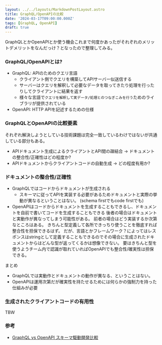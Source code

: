 ```yaml
---
layout: ../../layouts/MarkdownPostLayout.astro
title: GraphQL/OpenAPIの比較
date: '2024-03-17T09:00:00.000Z'
tags: [GraphQL, OpenAPI]
draft: true
---
```


GraphQLとかOpenAPIとか使う機会これまで何度かあったがそれぞれのメリットデメリットをなんだっけ？となったので整理してみる。

### GraphQL/OpenAPIとは?
* GraphQL: APIのためのクエリ言語
  * クライアント側でクエリを構築してAPIサーバー似送信する
  * サーバーはクエリを解釈して必要なデータを取ってきたり処理を行ったりしてクライアントに結果を返す
  * 様々な言語で`クエリを解釈して実データ/処理とのつなぎこみを行う`ためのライブラリが提供されている
* OpenAPI: HTTP APIを記述するための仕様

### GraphQLとOpenAPIの比較要素
それぞれ解決しようとしている技術課題は完全一致しているわけではないが共通している部分もある。
* APIドキュメント生成によるクライアントとAPI間の疎結合
  → ドキュメントの整合性/正確性はどの程度か?
* APIドキュメントからクライアントコードの自動生成
  → どの程度有用か?

### ドキュメントの整合性/正確性
* GraphQLではコードからドキュメントが生成される
  * スキーマに従ってAPIを実装する必要があるためドキュメントと実際の挙動が異なるということはない。
    (schema firstでもcode firstでも)
* OpenAPIはコードからドキュメントを生成することもできるし、ドキュメントを自前で書いてコードを生成することもできる
  後者の場合はドキュメントと実動作が異なってしまう可能性がある。
  前者の場合はどう実装するか次第なところはある。
  きちんと型定義して各所できっちり使うことを徹底すれば整合性を担保できるはず。
  だが、言語とかフレームワーク？によってはレスポンスはstringとして定義することもできるのでその場合に生成されたドキュメントからはどんな型が返ってくるかは想像できない。
  要はきちんと型を使うようチーム内で認識が取れていればOpenAPIでも整合性/確実性は担保できる。

まとめ
* GraphQLでは実動作とドキュメントの動作が異なる、ということはない。
* OpenAPIは運用次第だが確実性を持たせるためには何らかの強制力を持った仕組みが必要

### 生成されたクライアントコードの有用性
TBW

### 参考
- [GraphQL vs OpenAPI スキーマ駆動開発比較](https://shikatech.hatenablog.com/entry/2022/03/16/132044)

